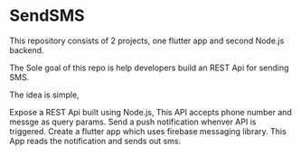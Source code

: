 # SendSMS
This repository consists of 2 projects, one flutter app and second Node.js backend.

The Sole goal of this repo is help developers build an REST Api for sending SMS.

The idea is simple, 

Expose a REST Api built using Node.js, This API accepts phone number and messge as query params. Send a push notification whenver API is triggered.
Create a flutter app which uses firebase messaging library. This App reads the notification and sends out sms.
